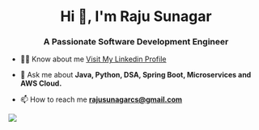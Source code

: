 <h1 align="center">Hi 👋, I'm Raju Sunagar</h1>
<h3 align="center">A Passionate Software Development Engineer</h3>

- 👨‍💻  Know about me [Visit My Linkedin Profile](https://www.linkedin.com/in/rajusunagar/)

- 💬 Ask me about **Java, Python, DSA, Spring Boot, Microservices and AWS Cloud.**

- 📫 How to reach me **rajusunagarcs@gmail.com**
<p align="left">
</p>

![](https://komarev.com/ghpvc/?username=rajusunagar&color=brightgreen)


